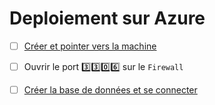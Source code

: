 # Deploiement sur Azure

- [ ] [Créer et pointer vers la machine](https://github.com/CollegeBoreal/Tutoriels/tree/master/2.Virtualisation/4.Cloud/2.Public/2.Azure)

- [ ] Ouvrir le port :three::three::zero::six: sur le `Firewall`

- [ ] [Créer la base de données et se connecter](../2.DQL)
